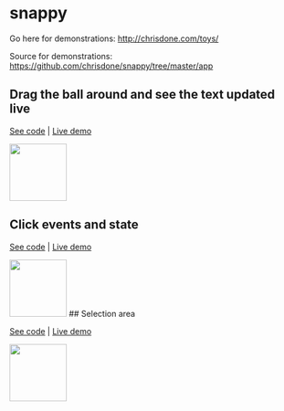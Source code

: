 # snappy

Go here for demonstrations: http://chrisdone.com/toys/

Source for demonstrations: https://github.com/chrisdone/snappy/tree/master/app

## Drag the ball around and see the text updated live

[See code](https://github.com/chrisdone/snappy/blob/master/app/Text.hs) | [Live demo](http://chrisdone.com/toys/snappy-text/)

<img src="http://i.imgur.com/1hVKxZ6.gif" width=100>

## Click events and state

[See code](https://github.com/chrisdone/snappy/blob/master/app/Click.hs) | [Live demo](http://chrisdone.com/toys/snappy-click/)

<img src="http://i.imgur.com/NqtDLa1.gif" width=100>
## Selection area

[See code](https://github.com/chrisdone/snappy/blob/master/app/Select.hs) | [Live demo](http://chrisdone.com/toys/snappy-select/)

<img src="http://i.imgur.com/SG6bgd7.gif" width=100>
